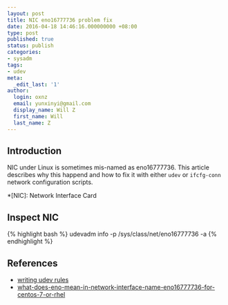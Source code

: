```yaml
---
layout: post
title: NIC eno16777736 problem fix
date: 2016-04-18 14:46:16.000000000 +08:00
type: post
published: true
status: publish
categories:
- sysadm
tags:
- udev
meta:
  _edit_last: '1'
author:
  login: oxnz
  email: yunxinyi@gmail.com
  display_name: Will Z
  first_name: Will
  last_name: Z
---
```


## Introduction

NIC under Linux is sometimes mis-named as eno16777736. This article describes why this happend and how to fix it with either `udev` or `ifcfg-conn` network configuration scripts.

<!--more-->

*[NIC]: Network Interface Card

## Inspect NIC

{% highlight bash %}
udevadm info -p /sys/class/net/eno16777736 -a
{% endhighlight %}


## References

* [writing udev rules](http://reactivated.net/writing_udev_rules.html)
* [what-does-eno-mean-in-network-interface-name-eno16777736-for-centos-7-or-rhel](http://unix.stackexchange.com/questions/153785/what-does-eno-mean-in-network-interface-name-eno16777736-for-centos-7-or-rhel)

